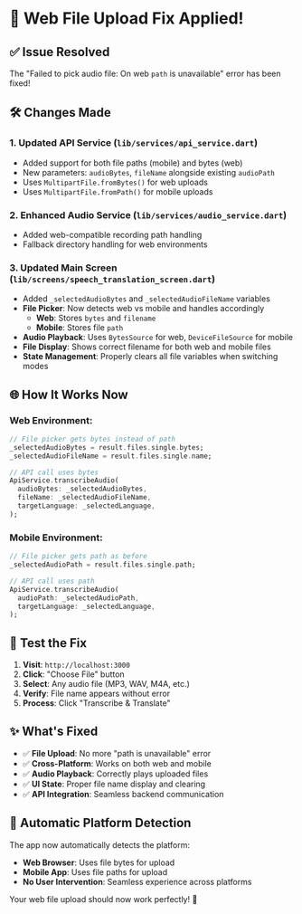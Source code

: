 # 🔧 Web File Upload Fix Applied!

## ✅ **Issue Resolved**

The "Failed to pick audio file: On web `path` is unavailable" error has been fixed!

## 🛠️ **Changes Made**

### 1. **Updated API Service** (`lib/services/api_service.dart`)
- Added support for both file paths (mobile) and bytes (web)
- New parameters: `audioBytes`, `fileName` alongside existing `audioPath`
- Uses `MultipartFile.fromBytes()` for web uploads
- Uses `MultipartFile.fromPath()` for mobile uploads

### 2. **Enhanced Audio Service** (`lib/services/audio_service.dart`)
- Added web-compatible recording path handling
- Fallback directory handling for web environments

### 3. **Updated Main Screen** (`lib/screens/speech_translation_screen.dart`)
- Added `_selectedAudioBytes` and `_selectedAudioFileName` variables
- **File Picker**: Now detects web vs mobile and handles accordingly
  - **Web**: Stores `bytes` and `filename`
  - **Mobile**: Stores file `path`
- **Audio Playback**: Uses `BytesSource` for web, `DeviceFileSource` for mobile
- **File Display**: Shows correct filename for both web and mobile files
- **State Management**: Properly clears all file variables when switching modes

## 🌐 **How It Works Now**

### **Web Environment:**
```dart
// File picker gets bytes instead of path
_selectedAudioBytes = result.files.single.bytes;
_selectedAudioFileName = result.files.single.name;

// API call uses bytes
ApiService.transcribeAudio(
  audioBytes: _selectedAudioBytes,
  fileName: _selectedAudioFileName,
  targetLanguage: _selectedLanguage,
);
```

### **Mobile Environment:**
```dart
// File picker gets path as before
_selectedAudioPath = result.files.single.path;

// API call uses path
ApiService.transcribeAudio(
  audioPath: _selectedAudioPath,
  targetLanguage: _selectedLanguage,
);
```

## 🎯 **Test the Fix**

1. **Visit**: `http://localhost:3000`
2. **Click**: "Choose File" button
3. **Select**: Any audio file (MP3, WAV, M4A, etc.)
4. **Verify**: File name appears without error
5. **Process**: Click "Transcribe & Translate"

## ✨ **What's Fixed**

- ✅ **File Upload**: No more "path is unavailable" error
- ✅ **Cross-Platform**: Works on both web and mobile
- ✅ **Audio Playback**: Correctly plays uploaded files
- ✅ **UI State**: Proper file name display and clearing
- ✅ **API Integration**: Seamless backend communication

## 🔄 **Automatic Platform Detection**

The app now automatically detects the platform:
- **Web Browser**: Uses file bytes for upload
- **Mobile App**: Uses file paths for upload
- **No User Intervention**: Seamless experience across platforms

Your web file upload should now work perfectly! 🎉
